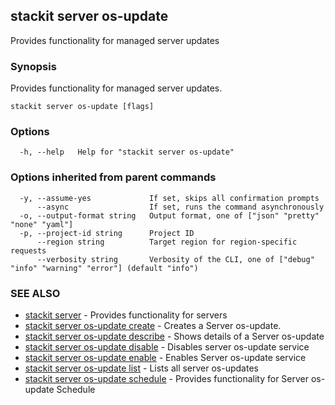## stackit server os-update

Provides functionality for managed server updates

### Synopsis

Provides functionality for managed server updates.

```
stackit server os-update [flags]
```

### Options

```
  -h, --help   Help for "stackit server os-update"
```

### Options inherited from parent commands

```
  -y, --assume-yes             If set, skips all confirmation prompts
      --async                  If set, runs the command asynchronously
  -o, --output-format string   Output format, one of ["json" "pretty" "none" "yaml"]
  -p, --project-id string      Project ID
      --region string          Target region for region-specific requests
      --verbosity string       Verbosity of the CLI, one of ["debug" "info" "warning" "error"] (default "info")
```

### SEE ALSO

* [stackit server](./stackit_server.md)	 - Provides functionality for servers
* [stackit server os-update create](./stackit_server_os-update_create.md)	 - Creates a Server os-update.
* [stackit server os-update describe](./stackit_server_os-update_describe.md)	 - Shows details of a Server os-update
* [stackit server os-update disable](./stackit_server_os-update_disable.md)	 - Disables server os-update service
* [stackit server os-update enable](./stackit_server_os-update_enable.md)	 - Enables Server os-update service
* [stackit server os-update list](./stackit_server_os-update_list.md)	 - Lists all server os-updates
* [stackit server os-update schedule](./stackit_server_os-update_schedule.md)	 - Provides functionality for Server os-update Schedule

